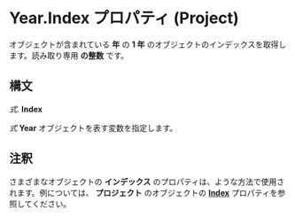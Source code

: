 
# Year.Index プロパティ (Project)

オブジェクトが含まれている **年** の **1 年** のオブジェクトのインデックスを取得します。読み取り専用 **の整数** です。


## 構文

 _式_. **Index**

 _式_ **Year** オブジェクトを表す変数を指定します。


## 注釈

さまざまなオブジェクトの **インデックス** のプロパティは、ような方法で使用されます。例については、 **プロジェクト** のオブジェクトの **[Index](1213f55b-aca0-76ee-2e8a-2442a2c576e1.md)** プロパティを参照してください。

